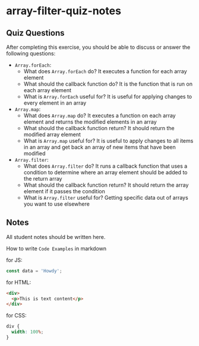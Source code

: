 # array-filter-quiz-notes

## Quiz Questions

After completing this exercise, you should be able to discuss or answer the following questions:

- `Array.forEach`:
  - What does `Array.forEach` do?
    It executes a function for each array element
  - What should the callback function do?
    It is the function that is run on each array element
  - What is `Array.forEach` useful for?
    It is useful for applying changes to every element in an array
- `Array.map`:
  - What does `Array.map` do?
    It executes a function on each array element and returns the modified elements in an array
  - What should the callback function return?
    It should return the modified array element
  - What is `Array.map` useful for?
    It is useful to apply changes to all items in an array and get back an array of new items that have been modified
- `Array.filter`:
  - What does `Array.filter` do?
    It runs a callback function that uses a condition to determine where an array element should be added to the return array
  - What should the callback function return?
    It should return the array element if it passes the condition
  - What is `Array.filter` useful for?
    Getting specific data out of arrays you want to use elsewhere

## Notes

All student notes should be written here.

How to write `Code Examples` in markdown

for JS:

```javascript
const data = 'Howdy';
```

for HTML:

```html
<div>
  <p>This is text content</p>
</div>
```

for CSS:

```css
div {
  width: 100%;
}
```
